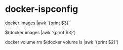 # docker-ispconfig

docker images |awk '{print $3}'

$(docker images |awk '{print $3}')

docker volume rm $(docker volume ls |awk '{print $2}')